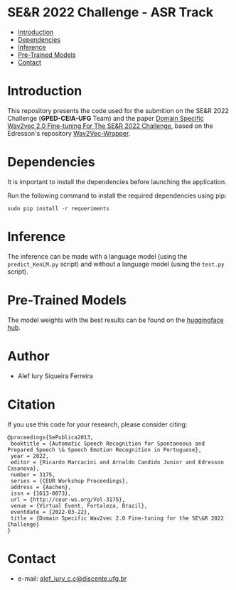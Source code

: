 # SE&R 2022 Challenge - ASR Track

- [Introduction](#Introduction)
- [Dependencies](#Dependencies)
- [Inference](#Inference)
- [Pre-Trained Models](#Pre-Trained-Models)
- [Contact](#Contact)

# Introduction

This repository presents the code used for the submition on the SE&R 2022 Challenge (**GPED-CEIA-UFG** Team) and the paper [Domain Specific Wav2vec 2.0 Fine-tuning For The SE&R 2022 Challenge](http://ceur-ws.org/Vol-3175/paper02.pdf), based on the Edresson's repository [Wav2Vec-Wrapper](https://github.com/Edresson/Wav2Vec-Wrapper).

# Dependencies

It is important to install the dependencies before launching the application.

Run the following command to install the required dependencies using pip:

```
sudo pip install -r requeriments
```

# Inference

The inference can be made with a language model (using the ```predict_KenLM.py``` script) and without a language model (using the ```test.py``` script).

# Pre-Trained Models

The model weights with the best results can be found on the [huggingface hub](https://huggingface.co/alefiury/wav2vec2-large-xlsr-53-coraa-brazilian-portuguese-plus-gain-normalization).

# Author

- Alef Iury Siqueira Ferreira

# Citation

If you use this code for your research, please consider citing:

```
@proceedings{SePublica2013,
 booktitle = {Automatic Speech Recognition for Spontaneous and Prepared Speech \& Speech Emotion Recognition in Portuguese},
 year = 2022,
 editor = {Ricardo Marcacini and Arnaldo Candido Junior and Edresson Casanova},
 number = 3175,
 series = {CEUR Workshop Proceedings},
 address = {Aachen},
 issn = {1613-0073},
 url = {http://ceur-ws.org/Vol-3175},
 venue = {Virtual Event, Fortaleza, Brazil},
 eventdate = {2022-03-22},
 title = {Domain Specific Wav2vec 2.0 Fine-tuning for the SE\&R 2022 Challenge}
}
```

# Contact

- e-mail: alef_iury_c.c@discente.ufg.br
